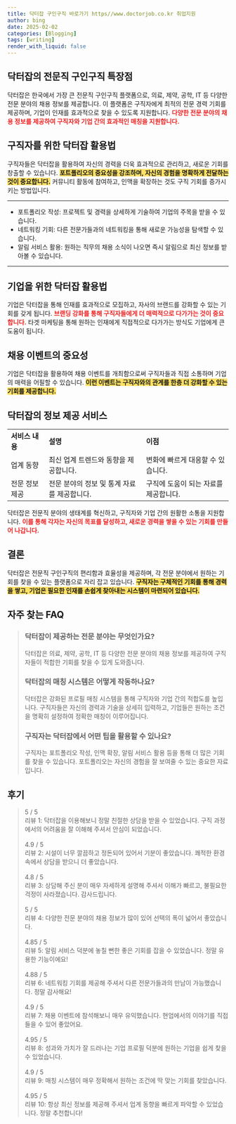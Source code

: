 ```yaml
---
title: 닥터잡 구인구직 바로가기 https//www.doctorjob.co.kr 취업지원
author: bing
date: 2025-02-02
categories: [Blogging]
tags: [writing]
render_with_liquid: false
---
```



<h2 id='닥터잡의 전문직 구인구직 특장점'>닥터잡의 전문직 구인구직 특장점</h2>

<p>닥터잡은 한국에서 가장 큰 전문직 구인구직 플랫폼으로, 의료, 제약, 공학, IT 등 다양한 전문 분야의 채용 정보를 제공합니다. 이 플랫폼은 구직자에게 최적의 전문 경력 기회를 제공하며, 기업이 인재를 효과적으로 찾을 수 있도록 지원합니다. <b><span style="color: #ee2323;">다양한 전문 분야의 채용 정보를 제공하여 구직자와 기업 간의 효과적인 매칭을 지원합니다.</span></b></p>

<h2 id='구직자를 위한 닥터잡 활용법'>구직자를 위한 닥터잡 활용법</h2>

<p>구직자들은 닥터잡을 활용하여 자신의 경력을 더욱 효과적으로 관리하고, 새로운 기회를 창출할 수 있습니다. <b><span style="background-color: #ffe066;">포트폴리오의 중요성을 강조하며, 자신의 경험을 명확하게 전달하는 것이 중요합니다.</span></b> 커뮤니티 활동에 참여하고, 인맥을 확장하는 것도 구직 기회를 증가시키는 방법입니다.</p>

<hr />

<ul>
    <li>포트폴리오 작성: 프로젝트 및 경력을 상세하게 기술하여 기업의 주목을 받을 수 있습니다.</li>
    <li>네트워킹 기회: 다른 전문가들과의 네트워킹을 통해 새로운 가능성을 탐색할 수 있습니다.</li>
    <li>알림 서비스 활용: 원하는 직무의 채용 소식이 나오면 즉시 알림으로 최신 정보를 받아볼 수 있습니다.</li>
</ul>

<hr />

<h2 id='기업을 위한 닥터잡 활용법'>기업을 위한 닥터잡 활용법</h2>

<p>기업은 닥터잡을 통해 인재를 효과적으로 모집하고, 자사의 브랜드를 강화할 수 있는 기회를 갖게 됩니다. <b><span style="color: #ee2323;">브랜딩 강화를 통해 구직자들에게 더 매력적으로 다가가는 것이 중요합니다.</span></b> 타겟 마케팅을 통해 원하는 인재에게 직접적으로 다가가는 방식도 기업에게 큰 도움이 됩니다.</p>

<h2 id='채용 이벤트의 중요성'>채용 이벤트의 중요성</h2>

<p>기업은 닥터잡을 활용하여 채용 이벤트를 개최함으로써 구직자들과 직접 소통하며 기업의 매력을 어필할 수 있습니다. <b><span style="background-color: #ffe066;">이런 이벤트는 구직자와의 관계를 한층 더 강화할 수 있는 기회를 제공합니다.</span></b></p>

<h2 id='닥터잡의 정보 제공 서비스'>닥터잡의 정보 제공 서비스</h2>

<table>
    <tr>
        <td><b>서비스 내용</b></td>
        <td><b>설명</b></td>
        <td><b>이점</b></td>
    </tr>
    <tr>
        <td>업계 동향</td>
        <td>최신 업계 트렌드와 동향을 제공합니다.</td>
        <td>변화에 빠르게 대응할 수 있습니다.</td>
    </tr>
    <tr>
        <td>전문 정보 제공</td>
        <td>전문 분야의 정보 및 통계 자료를 제공합니다.</td>
        <td>구직에 도움이 되는 자료를 제공합니다.</td>
    </tr>
</table>

<p>닥터잡은 전문직 분야의 생태계를 혁신하고, 구직자와 기업 간의 원활한 소통을 지원합니다. <b><span style="color: #ee2323;">이를 통해 각자는 자신의 목표를 달성하고, 새로운 경력을 쌓을 수 있는 기회를 만들어 나갑니다.</span></b></p>

<h2 id='결론'>결론</h2>

<p>닥터잡은 전문직 구인구직의 편리함과 효율성을 제공하며, 각 전문 분야에서 원하는 기회를 찾을 수 있는 플랫폼으로 자리 잡고 있습니다. <b><span style="background-color: #ffe066;">구직자는 구체적인 기회를 통해 경력을 쌓고, 기업은 필요한 인재를 손쉽게 찾아내는 시스템이 마련되어 있습니다.</span></b></p>


<h2 id='자주_찾는_FAQ'>자주 찾는 FAQ</h2>
<div itemscope="" itemtype="https://schema.org/FAQPage"> 
<blockquote> 
<div itemscope="" itemprop="mainEntity" itemtype="https://schema.org/Question"> 
<h3 itemprop="name">닥터잡이 제공하는 전문 분야는 무엇인가요?</h3> 
<div itemscope="" itemprop="acceptedAnswer" itemtype="https://schema.org/Answer"> 
<span itemprop="text"> 
<p>닥터잡은 의료, 제약, 공학, IT 등 다양한 전문 분야의 채용 정보를 제공하여 구직자들이 적합한 기회를 찾을 수 있게 도와줍니다.</p> 
</span> 
</div> 
</div> 

<div itemscope="" itemprop="mainEntity" itemtype="https://schema.org/Question"> 
<h3 itemprop="name">닥터잡의 매칭 시스템은 어떻게 작동하나요?</h3> 
<div itemscope="" itemprop="acceptedAnswer" itemtype="https://schema.org/Answer"> 
<span itemprop="text"> 
<p>닥터잡은 강화된 프로필 매칭 시스템을 통해 구직자와 기업 간의 적합도를 높입니다. 구직자들은 자신의 경력과 기술을 상세히 입력하고, 기업들은 원하는 조건을 명확히 설정하여 정확한 매칭이 이루어집니다.</p> 
</span> 
</div> 
</div> 

<div itemscope="" itemprop="mainEntity" itemtype="https://schema.org/Question"> 
<h3 itemprop="name">구직자는 닥터잡에서 어떤 팁을 활용할 수 있나요?</h3> 
<div itemscope="" itemprop="acceptedAnswer" itemtype="https://schema.org/Answer"> 
<span itemprop="text"> 
<p>구직자는 포트폴리오 작성, 인맥 확장, 알림 서비스 활용 등을 통해 더 많은 기회를 찾을 수 있습니다. 포트폴리오는 자신의 경험을 잘 보여줄 수 있는 중요한 자료입니다.</p> 
</span> 
</div> 
</div> 

</blockquote> 
</div>
<h2 id='후기'>후기</h2>
<div itemscope itemtype="https://schema.org/Product">
  <blockquote>
  <div itemprop="review" itemscope itemtype="https://schema.org/Review">
      <div itemprop="reviewRating" itemscope itemtype="https://schema.org/Rating"> <span itemprop="ratingValue">5</span> / <span itemprop="bestRating">5</span> </div>
      <span itemprop="reviewBody">리뷰 1: 닥터잡을 이용해보니 정말 친절한 상담을 받을 수 있었습니다. 구직 과정에서의 어려움을 잘 이해해 주셔서 안심이 되었습니다.</span>
  </div>
  <br>
  <div itemprop="review" itemscope itemtype="https://schema.org/Review">
      <div itemprop="reviewRating" itemscope itemtype="https://schema.org/Rating"> <span itemprop="ratingValue">4.9</span> / <span itemprop="bestRating">5</span> </div>
      <span itemprop="reviewBody">리뷰 2: 시설이 너무 깔끔하고 정돈되어 있어서 기분이 좋았습니다. 쾌적한 환경 속에서 상담을 받으니 더 좋았습니다.</span>
  </div>
  <br>
  <div itemprop="review" itemscope itemtype="https://schema.org/Review">
      <div itemprop="reviewRating" itemscope itemtype="https://schema.org/Rating"> <span itemprop="ratingValue">4.8</span> / <span itemprop="bestRating">5</span> </div>
      <span itemprop="reviewBody">리뷰 3: 상담해 주신 분이 매우 자세하게 설명해 주셔서 이해가 빠르고, 불필요한 걱정이 사라졌습니다. 감사드립니다.</span>
  </div>
  <br>
  <div itemprop="review" itemscope itemtype="https://schema.org/Review">
      <div itemprop="reviewRating" itemscope itemtype="https://schema.org/Rating"> <span itemprop="ratingValue">5</span> / <span itemprop="bestRating">5</span> </div>
      <span itemprop="reviewBody">리뷰 4: 다양한 전문 분야의 채용 정보가 많이 있어 선택의 폭이 넓어서 좋았습니다.</span>
  </div>
  <br>
  <div itemprop="review" itemscope itemtype="https://schema.org/Review">
      <div itemprop="reviewRating" itemscope itemtype="https://schema.org/Rating"> <span itemprop="ratingValue">4.85</span> / <span itemprop="bestRating">5</span> </div>
      <span itemprop="reviewBody">리뷰 5: 알림 서비스 덕분에 놓칠 뻔한 좋은 기회를 잡을 수 있었습니다. 정말 유용한 기능이에요!</span>
  </div>
  <br>
  <div itemprop="review" itemscope itemtype="https://schema.org/Review">
      <div itemprop="reviewRating" itemscope itemtype="https://schema.org/Rating"> <span itemprop="ratingValue">4.88</span> / <span itemprop="bestRating">5</span> </div>
      <span itemprop="reviewBody">리뷰 6: 네트워킹 기회를 제공해 주셔서 다른 전문가들과의 만남이 가능했습니다. 정말 감사해요!</span>
  </div>
  <br>
  <div itemprop="review" itemscope itemtype="https://schema.org/Review">
      <div itemprop="reviewRating" itemscope itemtype="https://schema.org/Rating"> <span itemprop="ratingValue">4.9</span> / <span itemprop="bestRating">5</span> </div>
      <span itemprop="reviewBody">리뷰 7: 채용 이벤트에 참석해보니 매우 유익했습니다. 현업에서의 이야기를 직접 들을 수 있어 좋았어요.</span>
  </div>
  <br>
  <div itemprop="review" itemscope itemtype="https://schema.org/Review">
      <div itemprop="reviewRating" itemscope itemtype="https://schema.org/Rating"> <span itemprop="ratingValue">4.95</span> / <span itemprop="bestRating">5</span> </div>
      <span itemprop="reviewBody">리뷰 8: 성과와 가치가 잘 드러나는 기업 프로필 덕분에 원하는 기업을 쉽게 찾을 수 있었습니다.</span>
  </div>
  <br>
  <div itemprop="review" itemscope itemtype="https://schema.org/Review">
      <div itemprop="reviewRating" itemscope itemtype="https://schema.org/Rating"> <span itemprop="ratingValue">4.9</span> / <span itemprop="bestRating">5</span> </div>
      <span itemprop="reviewBody">리뷰 9: 매칭 시스템이 매우 정확해서 원하는 조건에 딱 맞는 기회를 찾았습니다.</span>
  </div>
  <br>
  <div itemprop="review" itemscope itemtype="https://schema.org/Review">
      <div itemprop="reviewRating" itemscope itemtype="https://schema.org/Rating"> <span itemprop="ratingValue">4.95</span> / <span itemprop="bestRating">5</span> </div>
      <span itemprop="reviewBody">리뷰 10: 항상 최신 정보를 제공해 주셔서 업계 동향을 빠르게 파악할 수 있었습니다. 정말 추천합니다!</span>
  </div>
  </blockquote>
</div>
